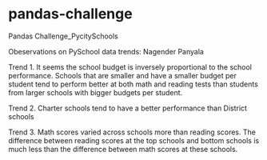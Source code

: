 # pandas-challenge
Pandas Challenge_PycitySchools

Obeservations on PySchool data trends:
Nagender Panyala

Trend 1.	It seems the school budget is inversely proportional to the school performance. Schools that are smaller and have a smaller budget per student tend to perform better at both math and reading tests than students from larger schools with bigger budgets per student. 

Trend 2.	Charter schools tend to have a better performance than District schools

Trend 3.	Math scores varied across schools more than reading scores.  The difference between reading scores at the top schools and bottom schools is much less than the difference between math scores at these schools.  

